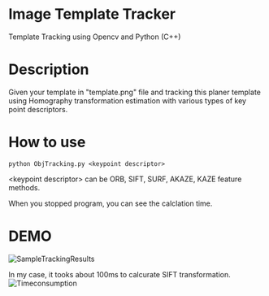 # Image Template Tracker
Template Tracking using Opencv and Python (C++)

# Description
Given your template in "template.png" file and tracking this planer template using Homography transformation estimation with various types of key point descriptors.

# How to use

```
python ObjTracking.py <keypoint descriptor>
```
\<keypoint descriptor\> can be ORB, SIFT, SURF, AKAZE, KAZE feature methods.

When you stopped program, you can see the calclation time.

# DEMO
![SampleTrackingResults](https://imgur.com/a/bIKcM)

In my case, it tooks about 100ms to calcurate SIFT transformation. 
![Timeconsumption](https://imgur.com/a/bIKcM)
